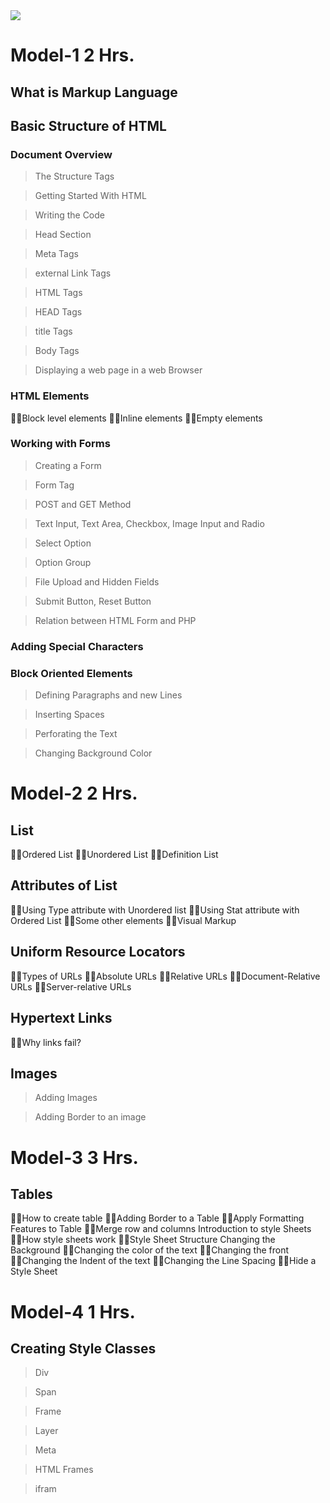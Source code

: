 <img src="https://www.ducatindia.com/images/logo.png">

# Model-1 2 Hrs.
## What is Markup Language
## Basic Structure of HTML
### Document Overview
> The Structure Tags

> Getting Started With HTML

> Writing the Code

> Head Section

> Meta Tags

> external Link Tags

>HTML Tags

>HEAD Tags

>title Tags

>Body Tags

>Displaying a web page in a web Browser

### HTML Elements
 Block level elements
 Inline elements
 Empty elements

### Working with Forms
> Creating a Form

>Form Tag

>POST and GET Method

>Text Input, Text Area, Checkbox, Image Input and Radio

>Select Option

>Option Group

>File Upload and Hidden Fields

>Submit Button, Reset Button

>Relation between HTML Form and PHP

### Adding Special Characters 

### Block Oriented Elements

> Defining Paragraphs and new Lines

>Inserting Spaces

> Perforating the Text

> Changing Background Color

# Model-2 2 Hrs.

## List
 Ordered List
 Unordered List
 Definition List
## Attributes of List
 Using Type attribute with Unordered list
 Using Stat attribute with Ordered List
 Some other elements
 Visual Markup
## Uniform Resource Locators
 Types of URLs
 Absolute URLs
 Relative URLs
 Document-Relative URLs
 Server-relative URLs
## Hypertext Links
 Why links fail?
## Images
>Adding Images

>Adding Border to an image

# Model-3 3 Hrs.

## Tables
 How to create table
 Adding Border to a Table
 Apply Formatting Features to Table
 Merge row and columns
Introduction to style Sheets
 How style sheets work
 Style Sheet Structure
Changing the Background
 Changing the color of the text
 Changing the front
 Changing the Indent of the text
 Changing the Line Spacing
 Hide a Style Sheet
# Model-4 1 Hrs.
## Creating Style Classes

> Div

> Span

> Frame

> Layer

> Meta

> HTML Frames

> ifram
